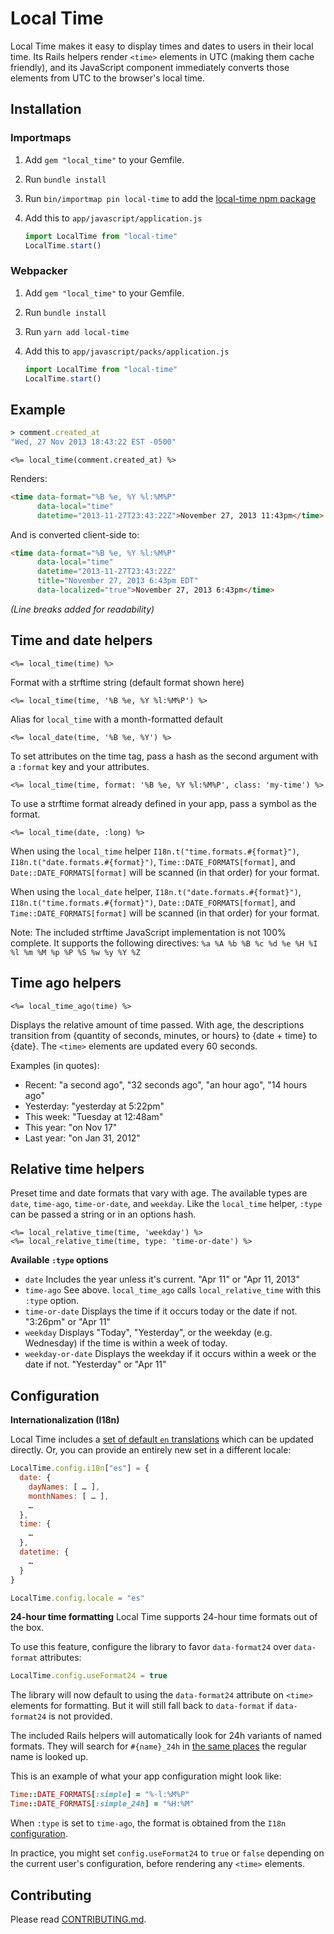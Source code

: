 # Local Time

Local Time makes it easy to display times and dates to users in their local time. Its Rails helpers render `<time>` elements in UTC (making them cache friendly), and its JavaScript component immediately converts those elements from UTC to the browser's local time.

## Installation

### Importmaps
1. Add `gem "local_time"` to your Gemfile.
2. Run `bundle install`
3. Run `bin/importmap pin local-time` to add the [local-time npm package](https://www.npmjs.com/package/local-time)
4. Add this to `app/javascript/application.js`

    ```js
    import LocalTime from "local-time"
    LocalTime.start()
    ```

### Webpacker
1. Add `gem "local_time"` to your Gemfile.
2. Run `bundle install`
3. Run `yarn add local-time`
4. Add this to `app/javascript/packs/application.js`

    ```js
    import LocalTime from "local-time"
    LocalTime.start()
    ```

## Example

```ruby
> comment.created_at
"Wed, 27 Nov 2013 18:43:22 EST -0500"
```

```erb
<%= local_time(comment.created_at) %>
```

Renders:

```html
<time data-format="%B %e, %Y %l:%M%P"
      data-local="time"
      datetime="2013-11-27T23:43:22Z">November 27, 2013 11:43pm</time>
```

And is converted client-side to:

```html
<time data-format="%B %e, %Y %l:%M%P"
      data-local="time"
      datetime="2013-11-27T23:43:22Z"
      title="November 27, 2013 6:43pm EDT"
      data-localized="true">November 27, 2013 6:43pm</time>
```

*(Line breaks added for readability)*

## Time and date helpers

```erb
<%= local_time(time) %>
```

Format with a strftime string (default format shown here)

```erb
<%= local_time(time, '%B %e, %Y %l:%M%P') %>
```

Alias for `local_time` with a month-formatted default

```erb
<%= local_date(time, '%B %e, %Y') %>
```

To set attributes on the time tag, pass a hash as the second argument with a `:format` key and your attributes.

```erb
<%= local_time(time, format: '%B %e, %Y %l:%M%P', class: 'my-time') %>
```

To use a strftime format already defined in your app, pass a symbol as the format.

```erb
<%= local_time(date, :long) %>
```

When using the `local_time` helper `I18n.t("time.formats.#{format}")`, `I18n.t("date.formats.#{format}")`, `Time::DATE_FORMATS[format]`, and `Date::DATE_FORMATS[format]` will be scanned (in that order) for your format.

When using the `local_date` helper, `I18n.t("date.formats.#{format}")`, `I18n.t("time.formats.#{format}")`, `Date::DATE_FORMATS[format]`, and `Time::DATE_FORMATS[format]` will be scanned (in that order) for your format.

Note: The included strftime JavaScript implementation is not 100% complete. It supports the following directives: `%a %A %b %B %c %d %e %H %I %l %m %M %p %P %S %w %y %Y %Z`

## Time ago helpers

```erb
<%= local_time_ago(time) %>
```

Displays the relative amount of time passed. With age, the descriptions transition from {quantity of seconds, minutes, or hours} to {date + time} to {date}. The `<time>` elements are updated every 60 seconds.

Examples (in quotes):

* Recent: "a second ago", "32 seconds ago", "an hour ago", "14 hours ago"
* Yesterday: "yesterday at 5:22pm"
* This week: "Tuesday at 12:48am"
* This year: "on Nov 17"
* Last year: "on Jan 31, 2012"

## Relative time helpers

Preset time and date formats that vary with age. The available types are `date`, `time-ago`, `time-or-date`, and `weekday`. Like the `local_time` helper, `:type` can be passed a string or in an options hash.

```erb
<%= local_relative_time(time, 'weekday') %>
<%= local_relative_time(time, type: 'time-or-date') %>
```

**Available `:type` options**

* `date` Includes the year unless it's current. "Apr 11" or "Apr 11, 2013"
* `time-ago` See above. `local_time_ago` calls `local_relative_time` with this `:type` option.
* `time-or-date` Displays the time if it occurs today or the date if not. "3:26pm" or "Apr 11"
* `weekday` Displays "Today", "Yesterday", or the weekday (e.g. Wednesday) if the time is within a week of today.
* `weekday-or-date` Displays the weekday if it occurs within a week or the date if not. "Yesterday" or "Apr 11"


## Configuration

**Internationalization (I18n)**

Local Time includes a [set of default `en` translations](lib/assets/javascripts/src/local-time/config/i18n.coffee) which can be updated directly. Or, you can provide an entirely new set in a different locale:

```js
LocalTime.config.i18n["es"] = {
  date: {
    dayNames: [ … ],
    monthNames: [ … ],
    …
  },
  time: {
    …
  },
  datetime: {
    …
  }
}

LocalTime.config.locale = "es"
```

**24-hour time formatting**
Local Time supports 24-hour time formats out of the box.

To use this feature, configure the library to favor `data-format24` over `data-format` attributes:

```js
LocalTime.config.useFormat24 = true
```

The library will now default to using the `data-format24` attribute on `<time>` elements for formatting.
But it will still fall back to `data-format` if `data-format24` is not provided.

The included Rails helpers will automatically look for 24h variants of named formats.
They will search for `#{name}_24h` in [the same places](#time-and-date-helpers) the regular name is looked up.

This is an example of what your app configuration might look like:

```ruby
Time::DATE_FORMATS[:simple] = "%-l:%M%P"
Time::DATE_FORMATS[:simple_24h] = "%H:%M"
```

When `:type` is set to `time-ago`, the format is obtained from the `I18n` [configuration](#configuration).

In practice, you might set `config.useFormat24` to `true` or `false` depending on the current user's configuration, before rendering any `<time>` elements.

## Contributing
Please read [CONTRIBUTING.md](./CONTRIBUTING.md).

